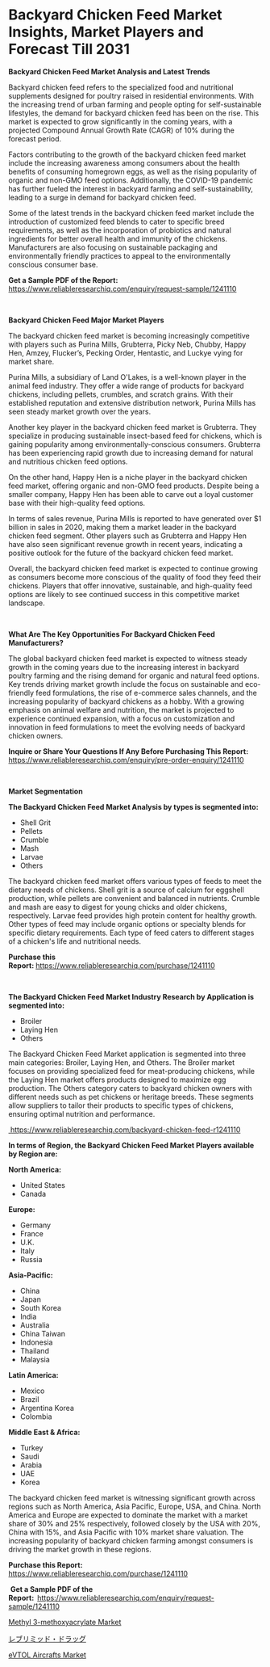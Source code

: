 <p><h1>Backyard Chicken Feed Market Insights, Market Players and Forecast Till 2031</h1></p><p><strong>Backyard Chicken Feed Market Analysis and Latest Trends</strong></p>
<p><p>Backyard chicken feed refers to the specialized food and nutritional supplements designed for poultry raised in residential environments. With the increasing trend of urban farming and people opting for self-sustainable lifestyles, the demand for backyard chicken feed has been on the rise. This market is expected to grow significantly in the coming years, with a projected Compound Annual Growth Rate (CAGR) of 10% during the forecast period.</p><p>Factors contributing to the growth of the backyard chicken feed market include the increasing awareness among consumers about the health benefits of consuming homegrown eggs, as well as the rising popularity of organic and non-GMO feed options. Additionally, the COVID-19 pandemic has further fueled the interest in backyard farming and self-sustainability, leading to a surge in demand for backyard chicken feed.</p><p>Some of the latest trends in the backyard chicken feed market include the introduction of customized feed blends to cater to specific breed requirements, as well as the incorporation of probiotics and natural ingredients for better overall health and immunity of the chickens. Manufacturers are also focusing on sustainable packaging and environmentally friendly practices to appeal to the environmentally conscious consumer base.</p></p>
<p><strong>Get a Sample PDF of the Report:&nbsp;</strong> <a href="https://www.reliableresearchiq.com/enquiry/request-sample/1241110">https://www.reliableresearchiq.com/enquiry/request-sample/1241110</a></p>
<p>&nbsp;</p>
<p><strong>Backyard Chicken Feed Major Market Players</strong></p>
<p><p>The backyard chicken feed market is becoming increasingly competitive with players such as Purina Mills, Grubterra, Picky Neb, Chubby, Happy Hen, Amzey, Flucker’s, Pecking Order, Hentastic, and Luckye vying for market share.</p><p>Purina Mills, a subsidiary of Land O'Lakes, is a well-known player in the animal feed industry. They offer a wide range of products for backyard chickens, including pellets, crumbles, and scratch grains. With their established reputation and extensive distribution network, Purina Mills has seen steady market growth over the years.</p><p>Another key player in the backyard chicken feed market is Grubterra. They specialize in producing sustainable insect-based feed for chickens, which is gaining popularity among environmentally-conscious consumers. Grubterra has been experiencing rapid growth due to increasing demand for natural and nutritious chicken feed options.</p><p>On the other hand, Happy Hen is a niche player in the backyard chicken feed market, offering organic and non-GMO feed products. Despite being a smaller company, Happy Hen has been able to carve out a loyal customer base with their high-quality feed options.</p><p>In terms of sales revenue, Purina Mills is reported to have generated over $1 billion in sales in 2020, making them a market leader in the backyard chicken feed segment. Other players such as Grubterra and Happy Hen have also seen significant revenue growth in recent years, indicating a positive outlook for the future of the backyard chicken feed market.</p><p>Overall, the backyard chicken feed market is expected to continue growing as consumers become more conscious of the quality of food they feed their chickens. Players that offer innovative, sustainable, and high-quality feed options are likely to see continued success in this competitive market landscape.</p></p>
<p>&nbsp;</p>
<p><strong>What Are The Key Opportunities For Backyard Chicken Feed Manufacturers?</strong></p>
<p><p>The global backyard chicken feed market is expected to witness steady growth in the coming years due to the increasing interest in backyard poultry farming and the rising demand for organic and natural feed options. Key trends driving market growth include the focus on sustainable and eco-friendly feed formulations, the rise of e-commerce sales channels, and the increasing popularity of backyard chickens as a hobby. With a growing emphasis on animal welfare and nutrition, the market is projected to experience continued expansion, with a focus on customization and innovation in feed formulations to meet the evolving needs of backyard chicken owners.</p></p>
<p><strong>Inquire or Share Your Questions If Any Before Purchasing This Report:</strong> <a href="https://www.reliableresearchiq.com/enquiry/pre-order-enquiry/1241110">https://www.reliableresearchiq.com/enquiry/pre-order-enquiry/1241110</a></p>
<p>&nbsp;</p>
<p><strong>Market Segmentation</strong></p>
<p><strong>The Backyard Chicken Feed Market Analysis by types is segmented into:</strong></p>
<p><ul><li>Shell Grit</li><li>Pellets</li><li>Crumble</li><li>Mash</li><li>Larvae</li><li>Others</li></ul></p>
<p><p>The backyard chicken feed market offers various types of feeds to meet the dietary needs of chickens. Shell grit is a source of calcium for eggshell production, while pellets are convenient and balanced in nutrients. Crumble and mash are easy to digest for young chicks and older chickens, respectively. Larvae feed provides high protein content for healthy growth. Other types of feed may include organic options or specialty blends for specific dietary requirements. Each type of feed caters to different stages of a chicken's life and nutritional needs.</p></p>
<p><strong>Purchase this Report:&nbsp;</strong><a href="https://www.reliableresearchiq.com/purchase/1241110">https://www.reliableresearchiq.com/purchase/1241110</a></p>
<p>&nbsp;</p>
<p><strong>The Backyard Chicken Feed Market Industry Research by Application is segmented into:</strong></p>
<p><ul><li>Broiler</li><li>Laying Hen</li><li>Others</li></ul></p>
<p><p>The Backyard Chicken Feed Market application is segmented into three main categories: Broiler, Laying Hen, and Others. The Broiler market focuses on providing specialized feed for meat-producing chickens, while the Laying Hen market offers products designed to maximize egg production. The Others category caters to backyard chicken owners with different needs such as pet chickens or heritage breeds. These segments allow suppliers to tailor their products to specific types of chickens, ensuring optimal nutrition and performance.</p></p>
<p><a href="https://www.reliableresearchiq.com/backyard-chicken-feed-r1241110">&nbsp;https://www.reliableresearchiq.com/backyard-chicken-feed-r1241110</a></p>
<p><strong>In terms of Region, the Backyard Chicken Feed Market Players available by Region are:</strong></p>
<p>
    <p> <strong> North America: </strong>
        <ul>
            <li>United States</li>
            <li>Canada</li>
        </ul>
        </p> 
    <p> <strong> Europe: </strong>
        <ul>
            <li>Germany</li>
            <li>France</li>
            <li>U.K.</li>
            <li>Italy</li>
            <li>Russia</li>
        </ul>
        </p> 
    <p> <strong> Asia-Pacific: </strong>
        <ul>
            <li>China</li>
            <li>Japan</li>
            <li>South Korea</li>
            <li>India</li>
            <li>Australia</li>
            <li>China Taiwan</li>
            <li>Indonesia</li>
            <li>Thailand</li>
            <li>Malaysia</li>
        </ul>
        </p> 
    <p> <strong> Latin America: </strong>
        <ul>
            <li>Mexico</li>
            <li>Brazil</li>
            <li>Argentina Korea</li>
            <li>Colombia</li>
        </ul>
        </p> 
    <p> <strong> Middle East & Africa: </strong>
        <ul>
            <li>Turkey</li>
            <li>Saudi</li>
            <li>Arabia</li>
            <li>UAE</li>
            <li>Korea</li>
        </ul>
    </p>
    </p>
<p><p>The backyard chicken feed market is witnessing significant growth across regions such as North America, Asia Pacific, Europe, USA, and China. North America and Europe are expected to dominate the market with a market share of 30% and 25% respectively, followed closely by the USA with 20%, China with 15%, and Asia Pacific with 10% market share valuation. The increasing popularity of backyard chicken farming amongst consumers is driving the market growth in these regions.</p></p>
<p><strong>Purchase this Report: </strong><a href="https://www.reliableresearchiq.com/purchase/1241110">https://www.reliableresearchiq.com/purchase/1241110</a></p>
<p>&nbsp;<strong>Get a Sample PDF of the Report:&nbsp;&nbsp;</strong><a href="https://www.reliableresearchiq.com/enquiry/request-sample/1241110">https://www.reliableresearchiq.com/enquiry/request-sample/1241110</a></p>
<p><strong></strong></p>
<p><p><a href="https://medium.com/@kstephenurdes435/methyl-3-methoxyacrylate-market-outlook-complete-industry-analysis-2024-to-2031-d68f40b9d4e8">Methyl 3-methoxyacrylate Market</a></p><p><a href="https://github.com/ycmtqqhvk3273/Market-Research-Report-List-3/blob/main/5782013193298.md">レブリミッド・ドラッグ</a></p><p><a href="https://view.publitas.com/reportprime-1/global-evtol-aircrafts-industry-research-report-competitive-landscape-market-size-regional-status-and-prospect-forecast-2024-2031/">eVTOL Aircrafts Market</a></p></p>
